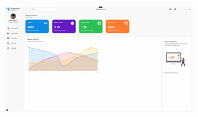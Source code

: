 <p align="center">
  <img src="https://github.com/JahidHasanCO/Dahsboard-UI/blob/master/UI.png" />
</p>
